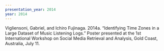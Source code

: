 ```yaml
---
presentation_year: 2014
year: 2014
---
```


Vigliensoni, Gabriel, and Ichiro Fujinaga. 2014a. “Identifying Time Zones in a Large Dataset of Music Listening Logs.” Poster presented at the 1st International Workshop on Social Media Retrieval and Analysis, Gold Coast, Australia, July 11.